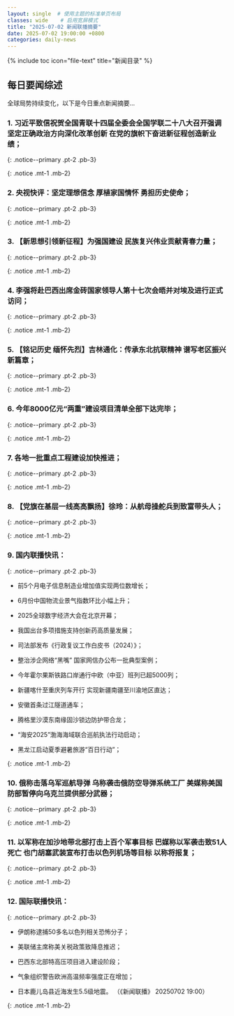 ```yaml
---
layout: single  # 使用主题的标准单页布局
classes: wide    # 启用宽屏模式
title: "2025-07-02 新闻联播摘要"
date: 2025-07-02 19:00:00 +0800
categories: daily-news
---
```


{% include toc icon="file-text" title="新闻目录" %}
   
## 每日要闻综述

全球局势持续变化，以下是今日重点新闻摘要...

### 1. 习近平致信祝贺全国青联十四届全委会全国学联二十八大召开强调 坚定正确政治方向深化改革创新 在党的旗帜下奋进新征程创造新业绩； 

{: .notice--primary .pt-2 .pb-3}

{: .notice .mt-1 .mb-2}

### 2. 央视快评：坚定理想信念 厚植家国情怀 勇担历史使命； 

{: .notice--primary .pt-2 .pb-3}

{: .notice .mt-1 .mb-2}

### 3. 【新思想引领新征程】为强国建设 民族复兴伟业贡献青春力量； 

{: .notice--primary .pt-2 .pb-3}

{: .notice .mt-1 .mb-2}

### 4. 李强将赴巴西出席金砖国家领导人第十七次会晤并对埃及进行正式访问； 

{: .notice--primary .pt-2 .pb-3}

{: .notice .mt-1 .mb-2}

### 5. 【铭记历史 缅怀先烈】吉林通化：传承东北抗联精神 谱写老区振兴新篇章； 

{: .notice--primary .pt-2 .pb-3}

{: .notice .mt-1 .mb-2}

### 6. 今年8000亿元“两重”建设项目清单全部下达完毕； 

{: .notice--primary .pt-2 .pb-3}

{: .notice .mt-1 .mb-2}

### 7. 各地一批重点工程建设加快推进； 

{: .notice--primary .pt-2 .pb-3}

{: .notice .mt-1 .mb-2}

### 8. 【党旗在基层一线高高飘扬】徐玲：从航母操舵兵到致富带头人； 

{: .notice--primary .pt-2 .pb-3}

{: .notice .mt-1 .mb-2}

### 9. 国内联播快讯： 

{: .notice--primary .pt-2 .pb-3}

- 前5个月电子信息制造业增加值实现两位数增长；

- 6月份中国物流业景气指数环比小幅上升；

- 2025全球数字经济大会在北京开幕；

- 我国出台多项措施支持创新药高质量发展；

- 司法部发布《行政复议工作白皮书（2024）》；

- 整治涉企网络“黑嘴” 国家网信办公布一批典型案例；

- 今年霍尔果斯铁路口岸通行中欧（中亚）班列已超5000列；

- 新疆喀什至重庆列车开行 实现新疆南疆至川渝地区直达；

- 安徽首条过江隧道通车；

- 腾格里沙漠东南缘固沙锁边防护带合龙；

- “海安2025”渤海海域联合巡航执法行动启动；

- 黑龙江启动夏季避暑旅游“百日行动”；

{: .notice .mt-1 .mb-2}

### 10. 俄称击落乌军巡航导弹 乌称袭击俄防空导弹系统工厂 美媒称美国防部暂停向乌克兰提供部分武器； 

{: .notice--primary .pt-2 .pb-3}

{: .notice .mt-1 .mb-2}

### 11. 以军称在加沙地带北部打击上百个军事目标 巴媒称以军袭击致51人死亡 也门胡塞武装宣布打击以色列机场等目标 以称将报复； 

{: .notice--primary .pt-2 .pb-3}

{: .notice .mt-1 .mb-2}

### 12. 国际联播快讯： 

{: .notice--primary .pt-2 .pb-3}

- 伊朗称逮捕50多名以色列相关恐怖分子；

- 美联储主席称美关税政策致降息推迟；

- 巴西东北部特高压项目进入建设阶段；

- 气象组织警告欧洲高温频率强度正在增加；

- 日本鹿儿岛县近海发生5.5级地震。 （《新闻联播》 20250702 19:00）

{: .notice .mt-1 .mb-2}